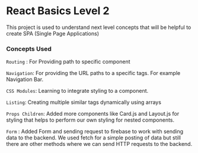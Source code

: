 # React Basics Level 2

This project is used to understand next level concepts  that will be helpful to create SPA (Single Page Applications)

### Concepts Used

`Routing` : For Providing path to specific component

`Navigation`: For providing the URL paths to a specific tags. For example Navigation Bar.

`CSS Modules`: Learning to integrate styling to a component.

`Listing`: Creating multiple similar tags dynamically using arrays

`Props Children`: Added more components like Card.js and Layout.js for styling that helps to perform our own styling for nested components.

`Form` : Added Form and sending request to firebase to work with sending data to the backend. We used fetch for a simple posting of data but still there are other methods where we can send HTTP requests to the backend.